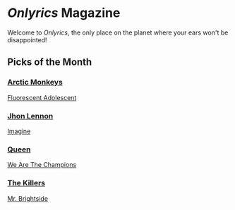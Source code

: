 # _Onlyrics_ Magazine

Welcome to _Onlyrics_, the only place on the planet where your ears won't be disappointed!



## Picks of the Month

### [Arctic Monkeys](/writer/arctic_monkeys.md)

[Fluorescent Adolescent](song/jan/fluorescent_adolescent.md)

### [Jhon Lennon](writer/john_lennon.md) 

[Imagine](song/jan/vanilla-panna-cotta.md)

### [Queen](writer/queen.md)

[We Are The Champions](song/jan/we_are_the_champions.md)

### [The Killers](writer/the_killers)

[Mr. Brightside](song/jan/mr_brightside.md)
